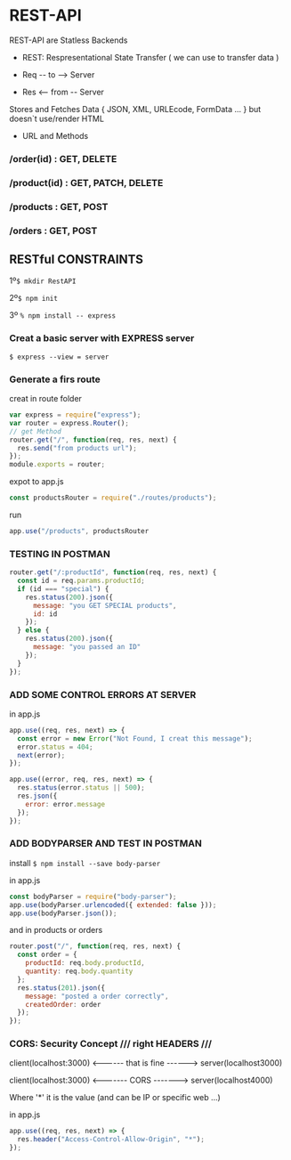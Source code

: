 # REST-API

REST-API are Statless Backends

- REST: Respresentational State Transfer ( we can use to transfer data )

- Req -- to --> Server
- Res <-- from -- Server

Stores and Fetches Data { JSON, XML, URLEcode, FormData ... } but doesn`t use/render HTML

- URL and Methods

### /order(id) : GET, DELETE

### /product(id) : GET, PATCH, DELETE

### /products : GET, POST

### /orders : GET, POST

## RESTful CONSTRAINTS

1º`$ mkdir RestAPI`

2º`$ npm init`

3º `% npm install -- express`

### Creat a basic server with EXPRESS server

`$ express --view = server`

### Generate a firs route

creat in route folder

```javascript
var express = require("express");
var router = express.Router();
// get Method
router.get("/", function(req, res, next) {
  res.send("from products url");
});
module.exports = router;
```

expot to app.js

```javascript
const productsRouter = require("./routes/products");
```

run

```javascript
app.use("/products", productsRouter
```

### TESTING IN POSTMAN

```javascript
router.get("/:productId", function(req, res, next) {
  const id = req.params.productId;
  if (id === "special") {
    res.status(200).json({
      message: "you GET SPECIAL products",
      id: id
    });
  } else {
    res.status(200).json({
      message: "you passed an ID"
    });
  }
});
```

### ADD SOME CONTROL ERRORS AT SERVER

in app.js

```javascript
app.use((req, res, next) => {
  const error = new Error("Not Found, I creat this message");
  error.status = 404;
  next(error);
});

app.use((error, req, res, next) => {
  res.status(error.status || 500);
  res.json({
    error: error.message
  });
});
```

### ADD BODYPARSER AND TEST IN POSTMAN

install
`$ npm install --save body-parser`

in app.js

```javascript
const bodyParser = require("body-parser");
app.use(bodyParser.urlencoded({ extended: false }));
app.use(bodyParser.json());
```

and in products or orders

```javascript
router.post("/", function(req, res, next) {
  const order = {
    productId: req.body.productId,
    quantity: req.body.quantity
  };
  res.status(201).json({
    message: "posted a order correctly",
    createdOrder: order
  });
});
```

### CORS: Security Concept /// right HEADERS ///

client(localhost:3000) <------ that is fine ------> server(localhost3000)

client(localhost:3000) <------- CORS -------> server(localhost4000)

Where '\*' it is the value (and can be IP or specific web ...)

in app.js

```javascript
app.use((req, res, next) => {
  res.header("Access-Control-Allow-Origin", "*");
});
```
